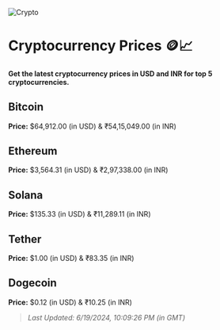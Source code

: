 
![Crypto](https://www.techguide.com.au/wp-content/uploads/2020/11/crypto3.jpeg)

# Cryptocurrency Prices 🪙📈

#### Get the latest cryptocurrency prices in USD and INR for top 5 cryptocurrencies.

## Bitcoin

**Price:** $64,912.00 (in USD) & ₹54,15,049.00 (in INR)

## Ethereum

**Price:** $3,564.31 (in USD) & ₹2,97,338.00 (in INR)

## Solana

**Price:** $135.33 (in USD) & ₹11,289.11 (in INR)

## Tether

**Price:** $1.00 (in USD) & ₹83.35 (in INR)

## Dogecoin

**Price:** $0.12 (in USD) & ₹10.25 (in INR)

> _Last Updated: 6/19/2024, 10:09:26 PM (in GMT)_
